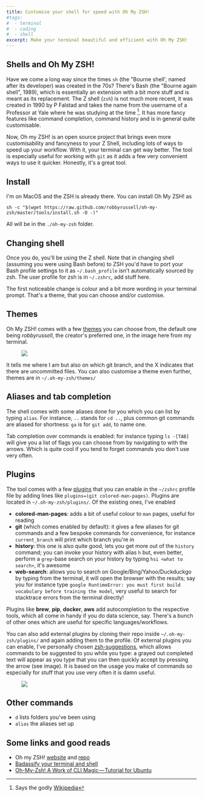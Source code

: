 ```yaml
---
title: Customise your shell for speed with Oh My ZSH!
#tags:
#  - terminal
#  - coding
#  - shell
excerpt: Make your terminal beautiful and efficient with Oh My ZSH!
---
```


## Shells and Oh My ZSH!

Have we come a long way since the times `sh` (the "Bourne shell', named after its developer) was created in the 70s? There's Bash (the "Bourne again shell", 1989), which is essentially an extension with a bit more stuff and is meant as its replacement. The Z shell (`zsh`) is not much more recent, it was created in 1990 by P Falstad and takes the name from the username of a Professor at Yale where he was studying at the time [^yale]. It has more fancy features like command completion, command history and is in general quite customisable.

Now, Oh my ZSH! is an open source project that brings even more customisability and fancyness to your Z Shell, including lots of ways to speed up your workflow. With it, your terminal can get way better. The tool is especially useful for working with `git` as it adds a few very convenient ways to use it quicker. Honestly, it's a great tool.

## Install

I'm on MacOS and the ZSH is already there. You can install Oh My ZSH! as

```
sh -c "$(wget https://raw.github.com/robbyrussell/oh-my-zsh/master/tools/install.sh -O -)"
```

All will be in the `./oh-my-zsh` folder.

## Changing shell

Once you do, you'll be using the Z shell. Note that in changing shell (assuming you were using Bash before) to ZSH you'd have to port your Bash profile settings to it as `~/.bash_profile` isn't automatically sourced by zsh. The user profile for zsh is in `~/.zshrc`, add stuff here.

The first noticeable change is colour and a bit more wording in your terminal prompt. That's a theme, that you can choose and/or customise.

## Themes

Oh My ZSH! comes with a few [themes](https://github.com/robbyrussell/oh-my-zsh/wiki/themes) you can choose from, the default one being *robbyrussell*, the creator's preferred one, in the image here from my terminal.

<figure class="align-center">
  <img src="{{ site.url }}{{site.posts_images_path}}oh-my-zsh1.png">
</figure>

It tells me where I am but also on which git branch, and the X indicates that there are uncommitted files. You can also customise a theme even further, themes are in `~/.oh-my-zsh/themes/`

## Aliases and tab completion

The shell comes with some aliases done for you which you can list by typing `alias`. For instance, `..` stands for `cd ..`, plus common git commands are aliased for shortness: `ga` is for `git add`, to name one.

Tab completion over commands is enabled: for instance typing `ls -[TAB]` will give you a list of flags you can choose from by navigating to with the arrows. Which is quite cool if you tend to forget commands you don't use very often.

## Plugins

The tool comes with a few [plugins](https://github.com/robbyrussell/oh-my-zsh/wiki/Plugins) that you can enable in the `~/zshrc` profile file by adding lines like `plugins=(git colored-man-pages)`. Plugins are located in `~/.oh-my-zsh/plugins/`. Of the existing ones, I've enabled

* **colored-man-pages**: adds a bit of useful colour to `man` pages, useful for reading
* **git** (which comes enabled by default): it gives a few aliases for git commands and a few bespoke commands for convenience, for instance `current_branch` will print which branch you're in
* **history**: this one is also quite good, lets you get more out of the `history` command; you can invoke your history with alias `h` but, even better, perform a `grep`-base search on your history by typing `hsi <what to search>`, it's awesome
* **web-search**: allows you to search on Google/Bing/Yahoo/Duckduckgo by typing from the terminal, it will open the browser with the results; say you for instance type `google RuntimeError: you must first build vocabulary before training the model`, very useful to search for stacktrace errors from the terminal directly!

 Plugins like **brew**, **pip**, **docker**, **aws** add autocompletion to the respective tools, which all come in handy if you do data science, say. There's a bunch of other ones which are useful for specific languages/workflows.

You can also add external plugins by cloning their repo inside `~/.oh-my-zsh/plugins/` and again adding them to the profile. Of external plugins you can enable, I've personally chosen [zsh-suggestions](https://github.com/zsh-users/zsh-autosuggestions), which allows commands to be suggested to you while you type: a grayed out completed text will appear as you type that you can then quickly accept by pressing the arrow (see image). It is based on the usage you make of commands so especially for stuff that you use very often it is damn useful.

<figure class="align-center">
  <img src="{{ site.url }}{{site.posts_images_path}}oh-my-zsh2.png">
</figure>

## Other commands

* `d` lists folders you've been using
* `alias` the aliases set up

[^yale]: Says the godly [Wikipedia](https://en.wikipedia.org/wiki/Z_shell#Origin)

## Some links and good reads

* Oh my ZSH! [website](https://ohmyz.sh/) and [repo](https://github.com/robbyrussell/oh-my-zsh/)
* [Badassify your terminal and shell](https://jilles.me/badassify-your-terminal-and-shell/)
* [Oh-My-Zsh! A Work of CLI Magic — Tutorial for Ubuntu](https://medium.com/wearetheledger/oh-my-zsh-made-for-cli-lovers-installation-guide-3131ca5491fb)
